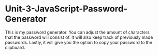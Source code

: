 # Unit-3-JavaScript-Password-Generator
This is my password generator. You can adjust the amount of characters that the password will consist of. It will also keep track of previously made passwords. Lastly, it will give you the option to copy your password to the clipboard. 
